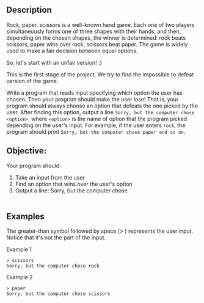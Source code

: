 ## Description

Rock, paper, scissors is a well-known hand game. Each one of two players simultaneously forms one of three shapes with their hands, and then, depending on the chosen shapes, the winner is determined: rock beats scissors, paper wins over rock, scissors beat paper.
The game is widely used to make a fair decision between equal options.

So, let's start with an unfair version! :)

This is the first stage of the project. We try to find the impossible to defeat version of the game.

Write a program that reads input specifying which option the user has chosen. Then your program should make the user lose! That is, your program should always choose an option that defeats the one picked by the user. After finding this option, output a line ```Sorry, but the computer chose <option>```, where ```<option>``` is the name of option that the program picked depending on the user's input.
For example, if the user enters ```rock```, the program should print ```Sorry, but the computer chose paper and so on```.

## Objective:

Your program should:

1. Take an input from the user
1. Find an option that wins over the user's option
1. Output a line: Sorry, but the computer chose <option>

## Examples

The greater-than symbol followed by space (> ) represents the user input. Notice that it's not the part of the input.

Example 1
```
> scissors
Sorry, but the computer chose rock
```
Example 2
```
> paper
Sorry, but the computer chose scissors
```
